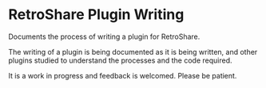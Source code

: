 RetroShare Plugin Writing
=========================

Documents the process of writing a plugin for RetroShare.

The writing of a plugin is being documented as it is being written, and other plugins studied to understand the processes and the code required.

It is a work in progress and feedback is welcomed. Please be patient.

